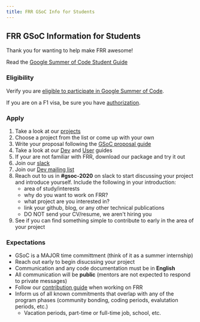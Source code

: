 ```yaml
---
title: FRR GSoC Info for Students
---
```


## FRR GSoC Information for Students
Thank you for wanting to help make FRR awesome!

Read the [Google Summer of Code Student Guide](https://google.github.io/gsocguides/student/)

### Eligibility
Verify you are [eligible to participate in Google Summer of Code](https://developers.google.com/open-source/gsoc/faq#what_are_the_eligibility_requirements_for_participation).

If you are on a F1 visa, be sure you have [authorization](https://developers.google.com/open-source/gsoc/faq#i_am_an_accepted_student_in_the_united_states_on_an_f1_visa_how_do_i_get_authorization_to_participate). 

### Apply
1. Take a look at our [projects](./year-2020/)
2. Choose a project from the list or come up with your own
3. Write your proposal following the [GSoC proposal guide](https://google.github.io/gsocguides/student/writing-a-proposal)
4. Take a look at our [Dev](http://docs.frrouting.org/projects/dev-guide/en/latest/) and [User](http://docs.frrouting.org/en/latest/) guides
5. If your are not familiar with FRR, download our package and try it out
6. Join our [slack](https://join.slack.com/t/frrouting/shared_invite/enQtNjM1MTkzMDQ0Mzg2LTAxZmQ5ODk0NTE1NjZmOWNkNmJkODc3YWZhOWE3NjQ1MzI2YWMzZmViNzVmYjBhYWNkNDYwMjVkOWMzMWZkYWM)
7. Join our [Dev mailing list](https://lists.frrouting.org/listinfo/dev)
9. Reach out to us in **#gsoc-2020** on slack to start discussing your project and introduce yourself. Include the following in your introduction:
    - area of study/interests
    - why do you want to work on FRR?
    - what project are you interested in?
    - link your github, blog, or any other technical publications
    - DO NOT send your CV/resume, we aren't hiring you
10. See if you can find something simple to contribute to early in the area of your project

### Expectations
- GSoC is a MAJOR time committment (think of it as a summer internship)
- Reach out early to begin disucssing your project
- Communication and any code documentation must be in **English**
- All communication will be **public** (mentors are not expected to respond to private messages)
- Follow our [contribution guide](http://docs.frrouting.org/projects/dev-guide/en/latest/workflow.html#submitting-patches-and-enhancements) when working on FRR
- Inform us of all known commitments that overlap with any of the program phases (community bonding, coding periods, evalutation periods, etc.)
  - Vacation periods, part-time or full-time job, school, etc.








